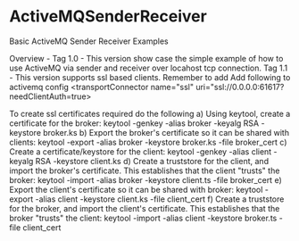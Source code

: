 # ActiveMQSenderReceiver
Basic ActiveMQ Sender Receiver Examples

Overview - 
Tag 1.0 - This version show case the simple example of how to use ActiveMQ via sender and receiver over locahost tcp connection.
Tag 1.1 - This version supports ssl based clients. Remember to add 
Add following to activemq config
<transportConnector name="ssl" uri="ssl://0.0.0.0:61617?needClientAuth=true>

To create ssl certificates required do the following
a) Using keytool, create a certificate for the broker:
	keytool -genkey -alias broker -keyalg RSA -keystore broker.ks
b) Export the broker's certificate so it can be shared with clients:
	keytool -export -alias broker -keystore broker.ks -file broker_cert
c) Create a certificate/keystore for the client:
	keytool -genkey -alias client -keyalg RSA -keystore client.ks
d) Create a truststore for the client, and import the broker's certificate. This establishes that the client "trusts" the broker:
	keytool -import -alias broker -keystore client.ts -file broker_cert
e) Export the client's certificate so it can be shared with broker:
	keytool -export -alias client -keystore client.ks -file client_cert
f) Create a truststore for the broker, and import the client's certificate. This establishes that the broker "trusts" the client:
	keytool -import -alias client -keystore broker.ts -file client_cert

